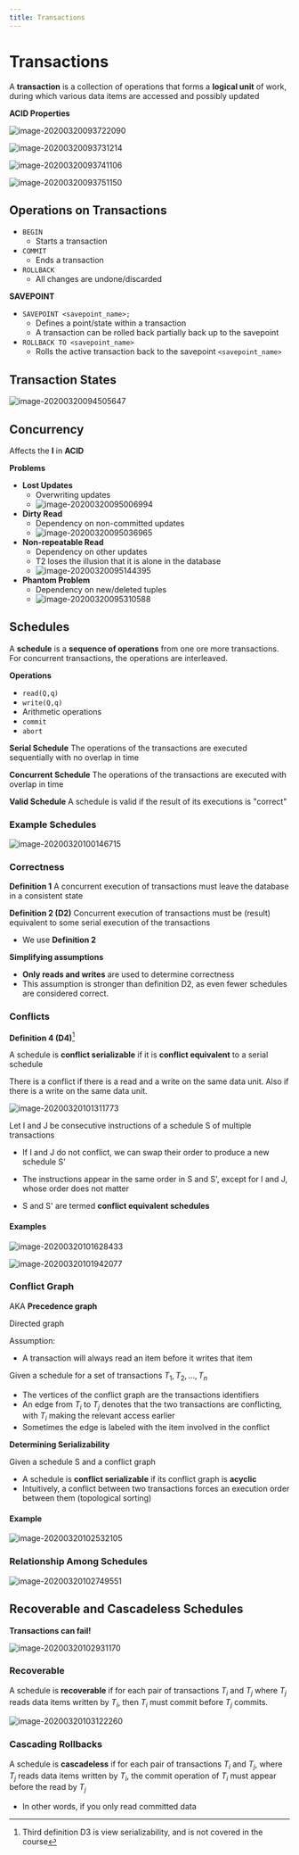 ```yaml
---
title: Transactions
---
```




# Transactions

A **transaction** is a collection of operations that forms a **logical unit** of work, during which various data items are accessed and possibly updated 

**ACID Properties**

![image-20200320093722090](images/Untitled/image-20200320093722090.png)

![image-20200320093731214](images/Untitled/image-20200320093731214.png)

![image-20200320093741106](images/Untitled/image-20200320093741106.png)

![image-20200320093751150](images/Untitled/image-20200320093751150.png)



## Operations on Transactions

* `BEGIN` 
    * Starts a transaction
* `COMMIT`
    * Ends a transaction
* `ROLLBACK`
    * All changes are undone/discarded

**SAVEPOINT**

* `SAVEPOINT <savepoint_name>;`
    * Defines a point/state within a transaction
    * A transaction can be rolled back partially back up to the savepoint
* `ROLLBACK TO <savepoint_name>`
    * Rolls the active transaction back to the savepoint `<savepoint_name>`

## Transaction States

![image-20200320094505647](images/Untitled/image-20200320094505647.png)



## Concurrency

Affects the **I** in **ACID**

**Problems**

* **Lost Updates**
    * Overwriting updates
    * ![image-20200320095006994](images/Untitled/image-20200320095006994.png)
* **Dirty Read**
    * Dependency on non-committed updates
    * ![image-20200320095036965](images/Untitled/image-20200320095036965.png)
* **Non-repeatable Read**
    * Dependency on other updates
    * T2 loses the illusion that it is alone in the database
    * ![image-20200320095144395](images/Untitled/image-20200320095144395.png)
* **Phantom Problem**
    * Dependency on new/deleted tuples
    * ![image-20200320095310588](images/Untitled/image-20200320095310588.png)



## Schedules

A **schedule** is a **sequence of operations** from one ore more transactions.
For concurrent transactions, the operations are interleaved.

**Operations**

* `read(Q,q)`
* `write(Q,q)`
* Arithmetic operations
* `commit`
* `abort`



**Serial Schedule**
The operations of the transactions are executed sequentially with no overlap in time

**Concurrent Schedule**
The operations of the transactions are executed with overlap in time

**Valid Schedule**
A schedule is valid if the result of its executions is "correct"

### Example Schedules

![image-20200320100146715](images/Untitled/image-20200320100146715.png)



### Correctness

**Definition 1**
A concurrent execution of transactions must leave the database in a consistent state

**Definition 2 (D2)**
Concurrent execution of transactions must be (result) equivalent to some serial execution of the transactions

* We use **Definition 2**



**Simplifying assumptions**

* **Only reads and writes** are used to determine correctness
* This assumption is stronger than definition D2, as even fewer schedules are considered correct. 



### Conflicts

**Definition 4 (D4)**[^1]

A schedule is **conflict serializable** if it is **conflict equivalent** to a serial schedule

[^1]: Third definition D3 is view serializability, and is not covered in the course



There is a conflict if there is a read and a write on the same data unit. Also if there is a write on the same data unit.

![image-20200320101311773](images/Untitled/image-20200320101311773.png)



Let I and J be consecutive instructions of a schedule S of multiple transactions

* If I and J do not conflict, we can swap their order to produce a new schedule S'

* The instructions appear in the same order in S and S', except for I and J, whose order does not matter

* S and S' are termed **conflict equivalent schedules**

#### Examples

![image-20200320101628433](images/Untitled/image-20200320101628433.png)



![image-20200320101942077](images/Untitled/image-20200320101942077.png)

### Conflict Graph

AKA **Precedence graph**

Directed graph

Assumption:

* A transaction will always read an item before it writes that item



Given a schedule for a set of transactions $T_1,T_2,\dots,T_n$

* The vertices of the conflict graph are the transactions identifiers
* An edge from $T_i$ to $T_j$ denotes that the two transactions are conflicting, with $T_i$ making the relevant access earlier
* Sometimes the edge is labeled with the item involved in the conflict



**Determining Serializability**

Given a schedule S and a conflict graph

* A schedule is **conflict serializable** if its conflict graph is **acyclic**
* Intuitively, a conflict between two transactions forces an execution order between them (topological sorting)



#### Example

![image-20200320102532105](images/Untitled/image-20200320102532105.png)



### Relationship Among Schedules

![image-20200320102749551](images/Untitled/image-20200320102749551.png)



## Recoverable and Cascadeless Schedules

**Transactions can fail!**

![image-20200320102931170](images/Untitled/image-20200320102931170.png)



### Recoverable

A schedule is **recoverable** if for each pair of transactions $T_i$ and $T_j$ where $T_j$ reads data items written by  $T_i$, then $T_i$ must commit before $T_j$ commits.

![image-20200320103122260](images/Untitled/image-20200320103122260.png)



### Cascading Rollbacks

A schedule is **cascadeless** if for each pair of transactions $T_i$ and $T_j$, where $T_j$ reads data items written by $T_i$, the commit operation of $T_i$ must appear before the read by $T_j$ 

* In other words, if you only read committed data

